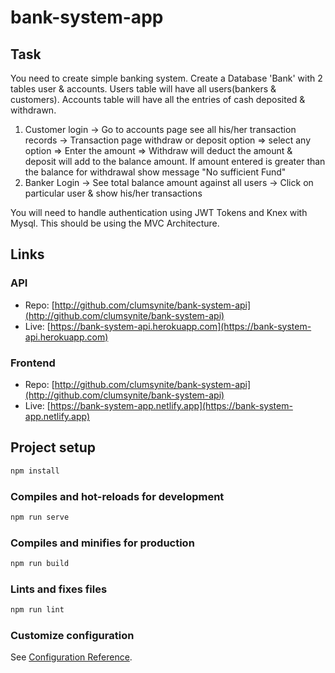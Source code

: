 # bank-system-app

## Task

You need to create simple banking system. Create a Database 'Bank' with 2 tables user & accounts. Users table will have all users(bankers & customers). Accounts table will have all the entries of cash deposited & withdrawn.

1. Customer login
   -> Go to accounts page see all his/her transaction records
   -> Transaction page withdraw or deposit option => select any option => Enter the amount => Withdraw will deduct the amount & deposit will add to the balance amount. If amount entered is greater than the balance for withdrawal show message "No sufficient Fund"
2. Banker Login
   -> See total balance amount against all users
   -> Click on particular user & show his/her transactions

You will need to handle authentication using JWT Tokens and Knex with Mysql. This should be using the MVC Architecture.

## Links

### API

- Repo: [http://github.com/clumsynite/bank-system-api](http://github.com/clumsynite/bank-system-api)
- Live: [https://bank-system-api.herokuapp.com](https://bank-system-api.herokuapp.com)

### Frontend

- Repo: [http://github.com/clumsynite/bank-system-api](http://github.com/clumsynite/bank-system-api)
- Live: [https://bank-system-app.netlify.app](https://bank-system-app.netlify.app)

## Project setup

```javascript
npm install
```

### Compiles and hot-reloads for development

```javascript
npm run serve
```

### Compiles and minifies for production

```javascript
npm run build
```

### Lints and fixes files

```javascript
npm run lint
```

### Customize configuration

See [Configuration Reference](https://cli.vuejs.org/config/).
